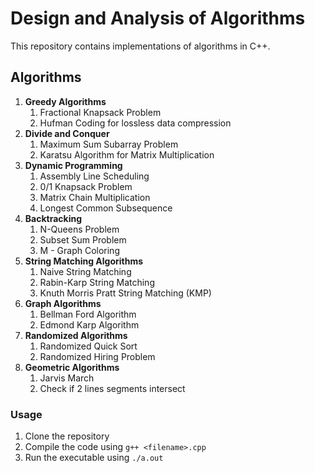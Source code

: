 # Design and Analysis of Algorithms

This repository contains implementations of algorithms in C++.

## Algorithms

1. **Greedy Algorithms**
   1. Fractional Knapsack Problem
   2. Hufman Coding for lossless data compression
2. **Divide and Conquer**
   1. Maximum Sum Subarray Problem
   2. Karatsu Algorithm for Matrix Multiplication
3. **Dynamic Programming**
   1. Assembly Line Scheduling
   2. 0/1 Knapsack Problem
   3. Matrix Chain Multiplication
   4. Longest Common Subsequence
4. **Backtracking**
   1. N-Queens Problem
   2. Subset Sum Problem
   3. M - Graph Coloring
5. **String Matching Algorithms**
   1. Naive String Matching
   2. Rabin-Karp String Matching
   3. Knuth Morris Pratt String Matching (KMP)
6. **Graph Algorithms**
   1. Bellman Ford Algorithm
   2. Edmond Karp Algorithm
7. **Randomized Algorithms**
   1. Randomized Quick Sort
   2. Randomized Hiring Problem
8. **Geometric Algorithms**
   1. Jarvis March
   2. Check if 2 lines segments intersect

### Usage

1. Clone the repository
2. Compile the code using `g++ <filename>.cpp`
3. Run the executable using `./a.out`
